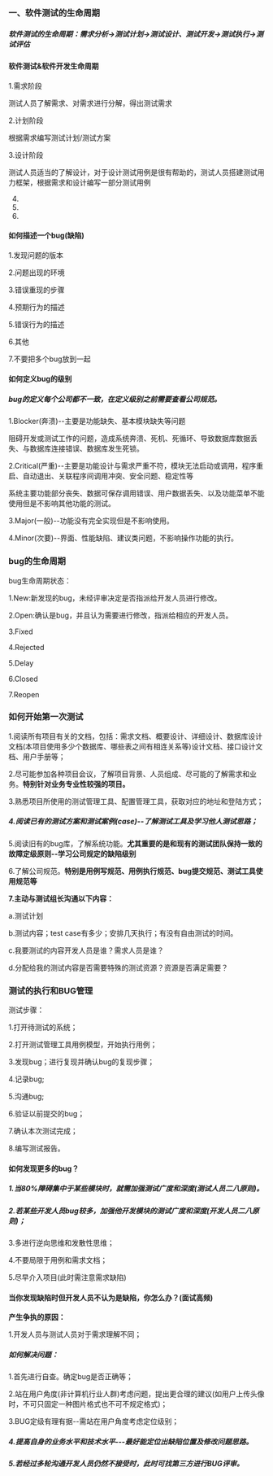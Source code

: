 ### 一、软件测试的生命周期

##### 软件测试的生命周期：需求分析->测试计划->测试设计、测试开发->测试执行->测试评估

#### 软件测试&软件开发生命周期

1.需求阶段

测试人员了解需求、对需求进行分解，得出测试需求

2.计划阶段

根据需求编写测试计划/测试方案

3.设计阶段

测试人员适当的了解设计，对于设计测试用例是很有帮助的，测试人员搭建测试用力框架，根据需求和设计编写一部分测试用例

4.

5.

6.

#### 如何描述一个bug(缺陷)

1.发现问题的版本

2.问题出现的环境

3.错误重现的步骤

4.预期行为的描述

5.错误行为的描述

6.其他

7.不要把多个bug放到一起

#### 如何定义bug的级别

##### bug的定义每个公司都不一致，在定义级别之前需要查看公司规范。

1.Blocker(奔溃)--主要是功能缺失、基本模块缺失等问题

阻碍开发或测试工作的问题，造成系统奔溃、死机、死循环、导致数据库数据丢失、与数据库连接错误、数据库发生死锁。

2.Critical(严重)--主要是功能设计与需求严重不符，模块无法启动或调用，程序重启、自动退出、关联程序间调用冲突、安全问题、稳定性等

系统主要功能部分丧失、数据可保存调用错误、用户数据丢失、以及功能菜单不能使用但是不影响其他功能的测试。

3.Major(一般)--功能没有完全实现但是不影响使用。

4.Minor(次要)--界面、性能缺陷、建议类问题，不影响操作功能的执行。

### bug的生命周期

bug生命周期状态：

1.New:新发现的bug，未经评审决定是否指派给开发人员进行修改。

2.Open:确认是bug，并且认为需要进行修改，指派给相应的开发人员。

3.Fixed

4.Rejected

5.Delay

6.Closed

7.Reopen



### 如何开始第一次测试

1.阅读所有项目有关的文档，包括：需求文档、概要设计、详细设计、数据库设计文档(本项目使用多少个数据库、哪些表之间有相连关系等)设计文档、接口设计文档、用户手册等；

2.尽可能参加各种项目会议，了解项目背景、人员组成、尽可能的了解需求和业务。**特别针对业务专业性较强的项目。**

3.熟悉项目所使用的测试管理工具、配置管理工具，获取对应的地址和登陆方式；

##### 4.阅读已有的测试方案和测试案例(case)--了解测试工具及学习他人测试思路；

5.阅读旧有的bug库，了解系统功能。**尤其重要的是和现有的测试团队保持一致的故障定级原则--学习公司规定的缺陷级别**

6.了解公司规范。**特别是用例写规范、用例执行规范、bug提交规范、测试工具使用规范等**

**7.主动与测试组长沟通以下内容：**

a.测试计划

b.测试内容；test case有多少；安排几天执行；有没有自由测试的时间。

c.我要测试的内容开发人员是谁？需求人员是谁？

d.分配给我的测试内容是否需要特殊的测试资源？资源是否满足需要？



### 测试的执行和BUG管理

测试步骤：

1.打开待测试的系统；

2.打开测试管理工具用例模型，开始执行用例；

3.发现bug；进行复现并确认bug的复现步骤；

4.记录bug;

5.沟通bug;

6.验证以前提交的bug；

7.确认本次测试完成；

8.编写测试报告。

#### 如何发现更多的bug？

##### 1.当80%障碍集中于某些模块时，就需加强测试广度和深度(测试人员二八原则)。

##### 2.若某些开发人员bug较多，加强他开发模块的测试广度和深度(开发人员二八原则)；

3.多进行逆向思维和发散性思维；

4.不要局限于用例和需求文档；

5.尽早介入项目(此时需注意需求缺陷)



#### 当你发现缺陷时但开发人员不认为是缺陷，你怎么办？(面试高频)

**产生争执的原因：**

1.开发人员与测试人员对于需求理解不同；



##### 如何解决问题：

1.首先进行自查。确定bug是否正确等；

2.站在用户角度(非计算机行业人群)考虑问题，提出更合理的建议(如用户上传头像时，不可只固定一种图片格式也不可不规定格式)；

3.BUG定级有理有据--需站在用户角度考虑定位级别；

##### 4.提高自身的业务水平和技术水平---最好能定位出缺陷位置及修改问题思路。

##### 5.若经过多轮沟通开发人员仍然不接受时，此时可找第三方进行BUG评审。

